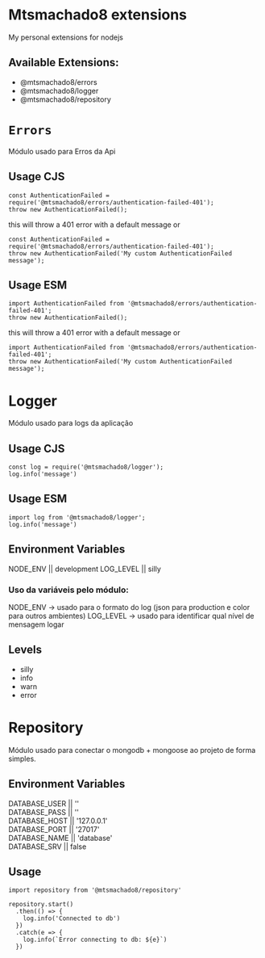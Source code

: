 # Mtsmachado8 extensions
My personal extensions for nodejs

## Available Extensions:
 - @mtsmachado8/errors
 - @mtsmachado8/logger
 - @mtsmachado8/repository
 
# `Errors`

Módulo usado para Erros da Api

## Usage CJS

```
const AuthenticationFailed = require('@mtsmachado8/errors/authentication-failed-401');
throw new AuthenticationFailed();
```
this will throw a 401 error with a default message
or
```
const AuthenticationFailed = require('@mtsmachado8/errors/authentication-failed-401');
throw new AuthenticationFailed('My custom AuthenticationFailed message');
```

## Usage ESM

```
import AuthenticationFailed from '@mtsmachado8/errors/authentication-failed-401';
throw new AuthenticationFailed();
```
this will throw a 401 error with a default message
or
```
import AuthenticationFailed from '@mtsmachado8/errors/authentication-failed-401';
throw new AuthenticationFailed('My custom AuthenticationFailed message');
```

# Logger

Módulo usado para logs da aplicação

## Usage CJS

```
const log = require('@mtsmachado8/logger');
log.info('message')
```

## Usage ESM

```
import log from '@mtsmachado8/logger';
log.info('message')
```

## Environment Variables
NODE_ENV || development 
LOG_LEVEL || silly 

### Uso da variáveis pelo módulo:
NODE_ENV -> usado para o formato do log (json para production e color para outros ambientes)
LOG_LEVEL -> usado para identificar qual nível de mensagem logar

## Levels
- silly
- info
- warn
- error

# Repository

Módulo usado para conectar o mongodb + mongoose ao projeto de forma simples.

## Environment Variables
DATABASE_USER || ''  
DATABASE_PASS || ''  
DATABASE_HOST || '127.0.0.1'  
DATABASE_PORT || '27017'  
DATABASE_NAME || 'database'  
DATABASE_SRV  || false

## Usage
```
import repository from '@mtsmachado8/repository'

repository.start()
  .then(() => {
    log.info('Connected to db')
  })
  .catch(e => {
    log.info(`Error connecting to db: ${e}`)
  })
```
